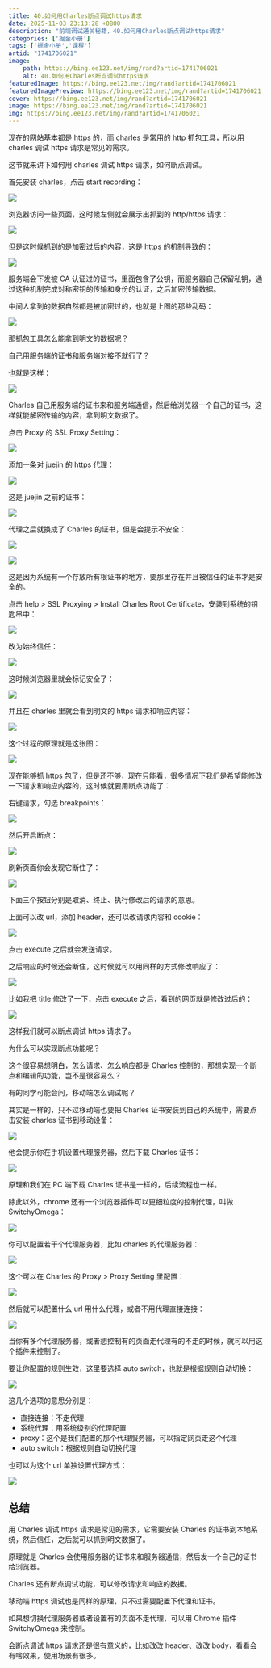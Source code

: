 ```yaml
---
title: 40.如何用Charles断点调试https请求
date: 2025-11-03 23:13:28 +0800
description: "前端调试通关秘籍，40.如何用Charles断点调试https请求"
categories: ['掘金小册']
tags: ['掘金小册','课程']
artid: "1741706021"
image:
    path: https://bing.ee123.net/img/rand?artid=1741706021
    alt: 40.如何用Charles断点调试https请求
featuredImage: https://bing.ee123.net/img/rand?artid=1741706021
featuredImagePreview: https://bing.ee123.net/img/rand?artid=1741706021
cover: https://bing.ee123.net/img/rand?artid=1741706021
image: https://bing.ee123.net/img/rand?artid=1741706021
img: https://bing.ee123.net/img/rand?artid=1741706021
---
```


现在的网站基本都是 https 的，而 charles 是常用的 http 抓包工具，所以用 charles 调试 https 请求是常见的需求。

这节就来讲下如何用 charles 调试 https 请求，如何断点调试。

首先安装 charles，点击 start recording：

![](https://p1-juejin.byteimg.com/tos-cn-i-k3u1fbpfcp/f68c65ee29e44ea993e1fa33e30b8300~tplv-k3u1fbpfcp-watermark.image?)

浏览器访问一些页面，这时候左侧就会展示出抓到的 http/https 请求：

![](https://p9-juejin.byteimg.com/tos-cn-i-k3u1fbpfcp/71c849035a1a4787a37f6232158a18cb~tplv-k3u1fbpfcp-watermark.image?)

但是这时候抓到的是加密过后的内容，这是 https 的机制导致的：

![](https://p1-juejin.byteimg.com/tos-cn-i-k3u1fbpfcp/ebf3971c6c6f4c4498b96443aa950c53~tplv-k3u1fbpfcp-watermark.image?)

服务端会下发被 CA 认证过的证书，里面包含了公钥，而服务器自己保留私钥，通过这种机制完成对称密钥的传输和身份的认证，之后加密传输数据。

中间人拿到的数据自然都是被加密过的，也就是上图的那些乱码：

![](https://p9-juejin.byteimg.com/tos-cn-i-k3u1fbpfcp/717ba624949c4e0db3fec7a368b6f4e0~tplv-k3u1fbpfcp-watermark.image?)

那抓包工具怎么能拿到明文的数据呢？

自己用服务端的证书和服务端对接不就行了？

也就是这样：

![](https://p9-juejin.byteimg.com/tos-cn-i-k3u1fbpfcp/51e6cd7de71449c5a6736b5d7eec6390~tplv-k3u1fbpfcp-watermark.image?)

Charles 自己用服务端的证书来和服务端通信，然后给浏览器一个自己的证书，这样就能解密传输的内容，拿到明文数据了。

点击 Proxy 的 SSL Proxy Setting：

![](https://p1-juejin.byteimg.com/tos-cn-i-k3u1fbpfcp/7a248f6d3ae048f697097f8cd9577f1b~tplv-k3u1fbpfcp-watermark.image?)

添加一条对 juejin 的 https 代理：

![](https://p3-juejin.byteimg.com/tos-cn-i-k3u1fbpfcp/bfe5185659cd4562a298dd3135fa69d8~tplv-k3u1fbpfcp-watermark.image?)

这是 juejin 之前的证书：

![](https://p6-juejin.byteimg.com/tos-cn-i-k3u1fbpfcp/9755844ac52d4a98ba04556b3b833097~tplv-k3u1fbpfcp-watermark.image?)

代理之后就换成了 Charles 的证书，但是会提示不安全：

![](https://p3-juejin.byteimg.com/tos-cn-i-k3u1fbpfcp/f3fb9a6f7c784599bf7856519ca97099~tplv-k3u1fbpfcp-watermark.image?)

![](https://p3-juejin.byteimg.com/tos-cn-i-k3u1fbpfcp/07d62e3a79ff4f9b99cbdeb8b038a20e~tplv-k3u1fbpfcp-watermark.image?)

这是因为系统有一个存放所有根证书的地方，要那里存在并且被信任的证书才是安全的。

点击 help > SSL Proxying > Install Charles Root Certificate，安装到系统的钥匙串中：

![](https://p6-juejin.byteimg.com/tos-cn-i-k3u1fbpfcp/a13e9f4c716d46e1ad6b5a9a4e9ee7f8~tplv-k3u1fbpfcp-watermark.image?)

改为始终信任：

![](https://p9-juejin.byteimg.com/tos-cn-i-k3u1fbpfcp/0d64bbf9433d4514811562185eaa8286~tplv-k3u1fbpfcp-watermark.image?)

这时候浏览器里就会标记安全了：

![](https://p9-juejin.byteimg.com/tos-cn-i-k3u1fbpfcp/9b3a2d75814f4154911212487bc92b73~tplv-k3u1fbpfcp-watermark.image?)

并且在 charles 里就会看到明文的 https 请求和响应内容：

![](https://p1-juejin.byteimg.com/tos-cn-i-k3u1fbpfcp/0fe4bf55d22040dfbfd2bb47a2f6be6a~tplv-k3u1fbpfcp-watermark.image?)

这个过程的原理就是这张图：

![](https://p1-juejin.byteimg.com/tos-cn-i-k3u1fbpfcp/5ad8cf4874b64e26b848a18c69bfb8b8~tplv-k3u1fbpfcp-watermark.image?)

现在能够抓 https 包了，但是还不够，现在只能看，很多情况下我们是希望能修改一下请求和响应内容的，这时候就要用断点功能了：

右键请求，勾选 breakpoints：

![](https://p1-juejin.byteimg.com/tos-cn-i-k3u1fbpfcp/a58c9cb35b8743a7b9e32710d275a72f~tplv-k3u1fbpfcp-watermark.image?)

然后开启断点：

![](https://p1-juejin.byteimg.com/tos-cn-i-k3u1fbpfcp/4398eaed3ca140b6bfa1faeb3df5252d~tplv-k3u1fbpfcp-watermark.image?)

刷新页面你会发现它断住了：

![](https://p1-juejin.byteimg.com/tos-cn-i-k3u1fbpfcp/49ab3977f671478cb8161d9b3a902c4b~tplv-k3u1fbpfcp-watermark.image?)

下面三个按钮分别是取消、终止、执行修改后的请求的意思。

上面可以改 url，添加 header，还可以改请求内容和 cookie：

![](https://p6-juejin.byteimg.com/tos-cn-i-k3u1fbpfcp/c379e33651fc4aa79f5c45f39105644e~tplv-k3u1fbpfcp-watermark.image?)

点击 execute 之后就会发送请求。

之后响应的时候还会断住，这时候就可以用同样的方式修改响应了：

![](https://p1-juejin.byteimg.com/tos-cn-i-k3u1fbpfcp/82f7f757e7634ad7b59dd653a61b7f6c~tplv-k3u1fbpfcp-watermark.image?)

比如我把 title 修改了一下，点击 execute 之后，看到的网页就是修改过后的：

![](https://p3-juejin.byteimg.com/tos-cn-i-k3u1fbpfcp/1db9a1b4663e4ad09a9331bb17858787~tplv-k3u1fbpfcp-watermark.image?)

这样我们就可以断点调试 https 请求了。

为什么可以实现断点功能呢？

这个很容易想明白，怎么请求、怎么响应都是 Charles 控制的，那想实现一个断点和编辑的功能，岂不是很容易么？

有的同学可能会问，移动端怎么调试呢？

其实是一样的，只不过移动端也要把 Charles 证书安装到自己的系统中，需要点击安装 charles 证书到移动设备：

![](https://p6-juejin.byteimg.com/tos-cn-i-k3u1fbpfcp/da733c16572e45cf9118f07f28a3ab11~tplv-k3u1fbpfcp-watermark.image?)

他会提示你在手机设置代理服务器，然后下载 Charles 证书：

![](https://p1-juejin.byteimg.com/tos-cn-i-k3u1fbpfcp/ebcf7e96073c427e8851bea4e5da3d23~tplv-k3u1fbpfcp-watermark.image?)

原理和我们在 PC 端下载 Charles 证书是一样的，后续流程也一样。

除此以外，chrome 还有一个浏览器插件可以更细粒度的控制代理，叫做 SwitchyOmega：

![](https://p6-juejin.byteimg.com/tos-cn-i-k3u1fbpfcp/77f7202fae95419199bab9d5d62e9c06~tplv-k3u1fbpfcp-watermark.image?)

你可以配置若干个代理服务器，比如 charles 的代理服务器：

![](https://p6-juejin.byteimg.com/tos-cn-i-k3u1fbpfcp/06e364ee8a324ce9a041e54a3ccbe695~tplv-k3u1fbpfcp-watermark.image?)

这个可以在 Charles 的 Proxy > Proxy Setting 里配置：

![](https://p6-juejin.byteimg.com/tos-cn-i-k3u1fbpfcp/7fba1b954d3d490a89defa2da91e66f9~tplv-k3u1fbpfcp-watermark.image?)

然后就可以配置什么 url 用什么代理，或者不用代理直接连接：

![](https://p3-juejin.byteimg.com/tos-cn-i-k3u1fbpfcp/7cc24041b84f44b08ddcc7a5943c414b~tplv-k3u1fbpfcp-watermark.image?)

当你有多个代理服务器，或者想控制有的页面走代理有的不走的时候，就可以用这个插件来控制了。

要让你配置的规则生效，这里要选择 auto switch，也就是根据规则自动切换：

![](https://p3-juejin.byteimg.com/tos-cn-i-k3u1fbpfcp/71ee8842fd6b468db22ac32ea38d57ca~tplv-k3u1fbpfcp-watermark.image?)

这几个选项的意思分别是：

- 直接连接：不走代理
- 系统代理：用系统级别的代理配置
- proxy：这个是我们配置的那个代理服务器，可以指定网页走这个代理
- auto switch：根据规则自动切换代理

也可以为这个 url 单独设置代理方式：

![](https://p6-juejin.byteimg.com/tos-cn-i-k3u1fbpfcp/5a55fe7a042447d196e2160e322ed80c~tplv-k3u1fbpfcp-watermark.image?)

## 总结

用 Charles 调试 https 请求是常见的需求，它需要安装 Charles 的证书到本地系统，然后信任，之后就可以抓到明文数据了。

原理就是 Charles 会使用服务器的证书来和服务器通信，然后发一个自己的证书给浏览器。

Charles 还有断点调试功能，可以修改请求和响应的数据。

移动端 https 调试也是同样的原理，只不过需要配置下代理和证书。

如果想切换代理服务器或者设置有的页面不走代理，可以用 Chrome 插件 SwitchyOmega 来控制。

会断点调试 https 请求还是很有意义的，比如改改 header、改改 body，看看会有啥效果，使用场景有很多。

